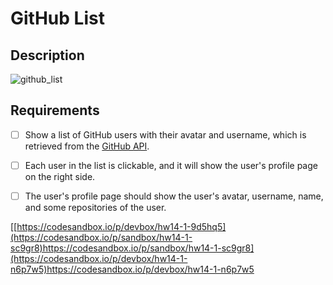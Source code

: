 # GitHub List

## Description

![github_list](hw1.gif)

## Requirements

- [ ] Show a list of GitHub users with their avatar and username, which is retrieved from the [GitHub API](https://api.github.com/users).
- [ ] Each user in the list is clickable, and it will show the user's profile page on the right side.
- [ ] The user's profile page should show the user's avatar, username, name, and some repositories of the user.


[[https://codesandbox.io/p/devbox/hw14-1-9d5hq5](https://codesandbox.io/p/sandbox/hw14-1-sc9gr8)https://codesandbox.io/p/sandbox/hw14-1-sc9gr8](https://codesandbox.io/p/devbox/hw14-1-n6p7w5)https://codesandbox.io/p/devbox/hw14-1-n6p7w5
